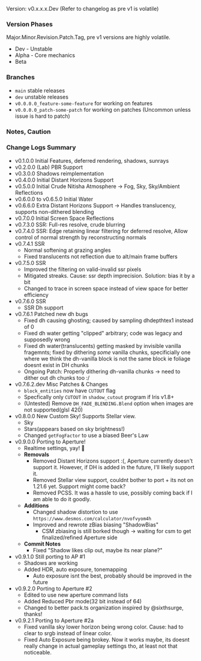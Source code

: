 <!---
The shader developer should make use of Issues(bugs), Discussions(ideas), and Pull Requests(changes) especially when it is significant to do so and when not in a dev version.
-->

Version: v0.x.x.x.Dev (Refer to changelog as pre v1 is volatile)

### Version Phases
Major.Minor.Revision.Patch.Tag, pre v1 versions are highly volatile.
 - Dev - Unstable
 - Alpha - Core mechanics
 - Beta

### Branches
 - `main` stable releases
 - `dev` unstable releases
 - `v0.0.0.0_feature-some-feature` for working on features
 - `v0.0.0.0_patch-some-patch` for working on patches (Uncommon unless issue is hard to patch)

### Notes, Caution

### Change Logs Summary
- v0.1.0.0 Initial Features, deferred rendering, shadows, sunrays
- v0.2.0.0 (Lab) PBR Support
- v0.3.0.0 Shadows reimplementation
- v0.4.0.0 Initial Distant Horizons Support
- v0.5.0.0 Initial Crude Nitisha Atmosphere -> Fog, Sky, Sky/Ambient Reflections
- v0.6.0.0 to v0.6.5.0 Initial Water
- v0.6.6.0 Extra Distant Horizons Support -> Handles translucency, supports non-dithered blending
- v0.7.0.0 Initial Screen Space Reflections
- v0.7.3.0 SSR: Full-res resolve, crude blurring
- v0.7.4.0 SSR: Edge retaining linear filtering for deferred resolve, Allow control of normal strength by reconstructing normals
- v0.7.4.1 SSR
  - Normal softening at grazing angles
  - Fixed translucents not reflection due to alt/main frame buffers
- v0.7.5.0 SSR
  - Improved the filtering on valid-invalid ssr pixels
  - Mitigated streaks. Cause: ssr depth imprecision. Solution: bias it by a bit
  - Changed to trace in screen space instead of view space for better efficiency
- v0.7.6.0 SSR
  - SSR Dh support
- v0.7.6.1 Patched new dh bugs
  - Fixed dh causing ghosting; caused by sampling dhdepthtex1 instead of 0
  - Fixed dh water getting "clipped" arbitrary; code was legacy and supposedly wrong
  - Fixed dh water(translucents) getting masked by invisible vanilla fragemnts; fixed by dithering *some* vanilla chunks, specificially one where we think the dh-vanilla block is not the same block ie foliage doesnt exist in DH chunks
  - Ongoing Patch: Properly dithering dh-vanilla chunks -> need to dither out dh chunks too :/
- v0.7.6.2.dev Misc Patches & Changes
  - `block_entities` now have `CUTOUT` flag
  - Specfically only `CUTOUT` in `shadow_cutout` program if Iris v1.8+
  - (Untested) Remove `DH_FADE_BLENDING.Blend` option when images are not supported(glsl 420)
- v0.8.0.0 New Custom Sky! Supports Stellar view.
  - Sky
  - Stars(appears based on sky brightness!)
  - Changed `getFogFactor` to use a biased Beer's Law
- v0.9.0.0 Porting to Aperture!
  - Realtime settings, yay! 🎉
  - **Removals**
    - Removed Distant Horizons support :(, Aperture currently doesn't support it. However, if DH is added in the future, I'll likely support it.
    - Removed Stellar view support, couldnt bother to port + its not on 1.21.6 yet. Support might come back?
    - Removed PCSS. It was a hassle to use, possibly coming back if I am able to do it goodly.
  - **Additions**
    - Changed shadow distortion to use `https://www.desmos.com/calculator/nvofvyom4h`
    - Improved and rewrote zBias biasing "ShadowBias"
      - CSM zbiasing is still borked though -> waiting for csm to get finalized/refined Aperture side
  - **Commit Notes**
    - Fixed "Shadow likes clip out, maybe its near plane?"
- v0.9.1.0 Still porting to AP #1
  - Shadows are working
  - Added HDR, auto exposure, tonemapping
    - Auto exposure isnt the best, probably should be improved in the future
- v0.9.2.0 Porting to Aperture #2
  - Edited to use new aperture command lists
  - Added Reduced Pbr mode(32 bit instead of 64)
  - Changed to better pack.ts organization inspired by @sixthsurge, thanks!
- v0.9.2.1 Porting to Aperture #2a
  - Fixed vanilla sky lower horizon being wrong color. Cause: had to clear to srgb instead of linear color.
  - Fixed Auto Exposure being brokey. Now it works maybe, its doesnt really change in actual gameplay settings tho, at least not that noticeable.